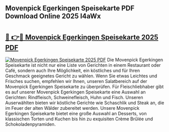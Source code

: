 ## Movenpick Egerkingen Speisekarte PDF Download Online 2025 I4aWx

# <h2><a href="http://gcbat1.nevu.top/?p=Movenpick+Egerkingen+Speisekarte">🔗 👉🔴 Movenpick Egerkingen Speisekarte 2025 PDF</a></h2>

[![Movenpick Egerkingen Speisekarte 2025 PDF](https://i.imgur.com/dBaPXMq.png)](http://gcbat1.nevu.top/?p=Movenpick+Egerkingen+Speisekarte)
Die Movenpick Egerkingen Speisekarte ist nicht nur eine Liste von Gerichten in einem Restaurant oder Café, sondern auch Ihre Möglichkeit, ein köstliches und für Ihren Geschmack geeignetes Gericht zu wählen. Wenn Sie etwas Leichtes und Frisches suchen, empfehlen wir Ihnen, unseren Salatbereich auf der Movenpick Egerkingen Speisekarte zu überprüfen. Für Fleischliebhaber gibt es auf unserer Movenpick Egerkingen Speisekarte eine Auswahl an Gerichten: Rindfleisch, Schweinefleisch, Huhn und Fisch. Unseren Auserwählten bieten wir köstliche Gerichte wie Schaschlik und Steak an, die im Feuer der alten Wälder zubereitet werden. Unsere Movenpick Egerkingen Speisekarte bietet eine große Auswahl an Desserts, von klassischen Torten und Kuchen bis hin zu exquisiten Crème Brûlée und Schokoladenpyramiden.

